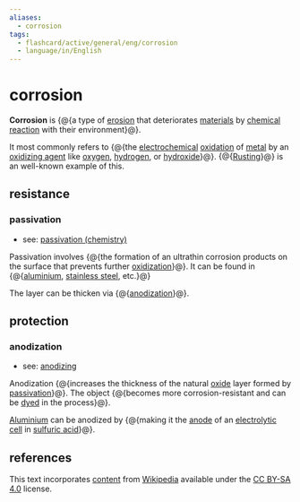 ```yaml
---
aliases:
  - corrosion
tags:
  - flashcard/active/general/eng/corrosion
  - language/in/English
---
```


# corrosion

__Corrosion__ is {@{a type of [erosion](erosion.md) that deteriorates [materials](material.md) by [chemical reaction](chemical%20reaction.md) with their environment}@}. <!--SR:!2025-05-11,370,190-->

It most commonly refers to {@{the [electrochemical](electrochemistry.md) [oxidation](oxidation.md) of [metal](metal.md) by an [oxidizing agent](oxidizing%20agent.md) like [oxygen](oxygen.md), [hydrogen](hydrogen.md), or [hydroxide](hydroxide.md)}@}. {@{[Rusting](rust.md)}@} is an well-known example of this. <!--SR:!2025-05-15,467,250!2027-05-29,1187,350-->

## resistance

### passivation

- see: [passivation (chemistry)](passivation%20(chemistry).md)

Passivation involves {@{the formation of an ultrathin corrosion products on the surface that prevents further [oxidization](oxidization.md)}@}. It can be found in {@{[aluminium](aluminium.md), [stainless steel](stainless%20steel.md), etc.}@} <!--SR:!2025-06-21,496,255!2027-09-02,1105,295-->

The layer can be thicken via {@{[anodization](#anodization)}@}. <!--SR:!2028-02-17,1391,350-->

## protection

### anodization

- see: [anodizing](anodizing.md)

Anodization {@{increases the thickness of the natural [oxide](oxide.md) layer formed by [passivation](#passivation)}@}. The object {@{becomes more corrosion-resistant and can be [dyed](dyeing.md) in the process}@}. <!--SR:!2026-01-07,642,270!2025-12-06,687,310-->

[Aluminium](aluminium.md) can be anodized by {@{making it the [anode](anode.md) of an [electrolytic cell](electrolytic%20cell.md) in [sulfuric acid](sulfuric%20acid.md)}@}. <!--SR:!2025-06-26,504,255-->

## references

This text incorporates [content](https://en.wikipedia.org/wiki/corrosion) from [Wikipedia](Wikipedia.md) available under the [CC BY-SA 4.0](https://creativecommons.org/licenses/by-sa/4.0/) license.
